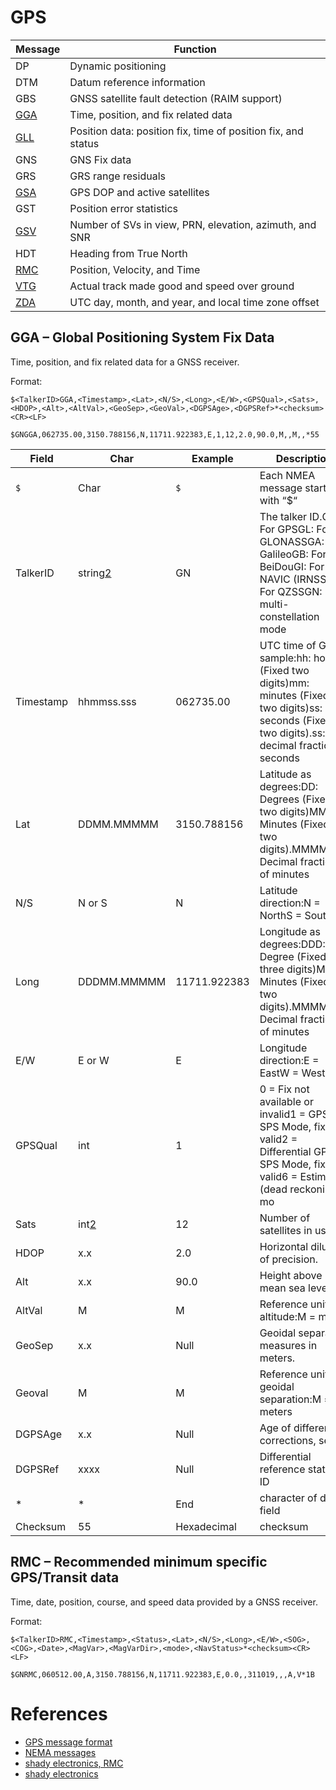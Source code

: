 # GPS


Message | Function
--------|------------
DP  | Dynamic positioning
DTM	| Datum reference information
GBS	| GNSS satellite fault detection (RAIM support)
[GGA][1]	| Time, position, and fix related data
[GLL][5]	| Position data: position fix, time of position fix, and status
GNS	| GNS Fix data
GRS	| GRS range residuals
[GSA][6]	| GPS DOP and active satellites
GST	| Position error statistics
[GSV][3]	| Number of SVs in view, PRN, elevation, azimuth, and SNR
HDT	| Heading from True North
[RMC][2]	| Position, Velocity, and Time
[VTG][7]	| Actual track made good and speed over ground
[ZDA][4]	| UTC day, month, and year, and local time zone offset


[1]: https://www.ae.utexas.edu/courses/ase389p7/projects/svatek/commands/GGA.html
[2]: https://www.ae.utexas.edu/courses/ase389p7/projects/svatek/commands/RMC.html
[3]: https://www.ae.utexas.edu/courses/ase389p7/projects/svatek/commands/GSV.html
[4]: https://www.ae.utexas.edu/courses/ase389p7/projects/svatek/commands/ZDA.html
[5]: https://www.ae.utexas.edu/courses/ase389p7/projects/svatek/commands/GLL.html
[6]: https://www.ae.utexas.edu/courses/ase389p7/projects/svatek/commands/GSA.html
[7]: https://www.ae.utexas.edu/courses/ase389p7/projects/svatek/commands/VTG.html

## GGA – Global Positioning System Fix Data

Time, position, and fix related data for a GNSS receiver.

Format:

```
$<TalkerID>GGA,<Timestamp>,<Lat>,<N/S>,<Long>,<E/W>,<GPSQual>,<Sats>,<HDOP>,<Alt>,<AltVal>,<GeoSep>,<GeoVal>,<DGPSAge>,<DGPSRef>*<checksum><CR><LF>
```

```
$GNGGA,062735.00,3150.788156,N,11711.922383,E,1,12,2.0,90.0,M,,M,,*55
```

| Field | Char | Example | Description |
|-------|------|---------|-------------|
| `$` | Char | `$` | Each NMEA message starts with “$“
| TalkerID | string[2] | GN | The talker ID.GP: For GPSGL: For GLONASSGA: For GalileoGB: For BeiDouGI: For NAVIC (IRNSS)GQ: For QZSSGN: For multi-constellation mode
| Timestamp | hhmmss.sss | 062735.00 | UTC time of GNSS sample:hh: hours (Fixed two digits)mm: minutes (Fixed two digits)ss: seconds (Fixed two digits).ss: decimal fraction of seconds
| Lat | DDMM.MMMMM | 3150.788156 | Latitude as degrees:DD: Degrees (Fixed two digits)MM: Minutes (Fixed two digits).MMMMMM: Decimal fraction of minutes
| N/S | N or S | N | Latitude direction:N = NorthS = South
| Long | DDDMM.MMMMM | 11711.922383 | Longitude as degrees:DDD: Degree (Fixed three digits)MM: Minutes (Fixed two digits).MMMMMM: Decimal fraction of minutes
| E/W | E or W | E | Longitude direction:E = EastW = West
|GPSQual | int | 1 | 0 = Fix not available or invalid1 = GPS, SPS Mode, fix valid2 = Differential GPS, SPS Mode, fix valid6 = Estimated (dead reckoning) mo
| Sats | int[2] | 12 | Number of satellites in use.
| HDOP | x.x | 2.0 | Horizontal dilution of precision.
| Alt | x.x | 90.0 | Height above mean sea level.
| AltVal | M | M | Reference unit for altitude:M = meter
| GeoSep | x.x | Null | Geoidal separation measures in meters.
| Geoval | M | M | Reference unit for geoidal separation:M = meters
| DGPSAge | x.x	| Null | Age of differential corrections, sec
| DGPSRef | xxxx | Null | Differential reference station ID
| * | * | End | character of data field
| Checksum | 55 | Hexadecimal | checksum

## RMC – Recommended minimum specific GPS/Transit data

Time, date, position, course, and speed data provided by a GNSS receiver.

Format:

```
$<TalkerID>RMC,<Timestamp>,<Status>,<Lat>,<N/S>,<Long>,<E/W>,<SOG>,<COG>,<Date>,<MagVar>,<MagVarDir>,<mode>,<NavStatus>*<checksum><CR><LF>
```

```
$GNRMC,060512.00,A,3150.788156,N,11711.922383,E,0.0,,311019,,,A,V*1B
```

# References

- [GPS message format](https://gpsd.gitlab.io/gpsd/NMEA.html#_gga_global_positioning_system_fix_data)
- [NEMA messages](https://receiverhelp.trimble.com/alloy-gnss/en-us/NMEA-0183messages_MessageOverview.html)
- [shady electronics, RMC](https://shadyelectronics.com/gps-nmea-sentence-structure/#:~:text=If%20you%20just%20need%20%E2%80%9CGPS,have%20to%20use%20RMC%20sentences.)
- [shady electronics](https://shadyelectronics.com/gps-nmea-sentence-structure/)